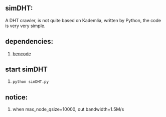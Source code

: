 simDHT:
-------
A DHT crawler, is not quite based on Kademlia, written by Python, the code is very very simple.

dependencies:
------------
1. [bencode](https://pypi.python.org/pypi/bencode/1.0)


start simDHT
--------------------
1. `python simDHT.py`

notice:
-------
1. when max_node_qsize=10000, out bandwidth=1.5M/s
